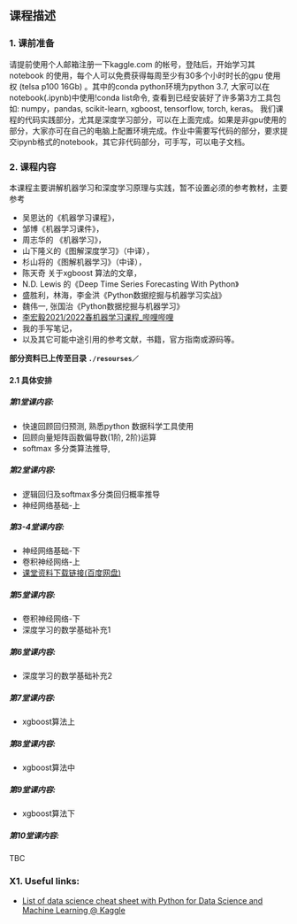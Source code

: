 ## 课程描述
### 1. 课前准备
请提前使用个人邮箱注册一下kaggle.com 的帐号，登陆后，开始学习其 notebook 的使用，每个人可以免费获得每周至少有30多个小时时长的gpu 使用权 (telsa p100 16Gb) 。其中的conda python环境为python 3.7, 大家可以在notebook(.ipynb)中使用!conda list命令, 查看到已经安装好了许多第3方工具包如: numpy，pandas, scikit-learn, xgboost,  tensorflow, torch, keras。 我们课程的代码实践部分，尤其是深度学习部分，可以在上面完成。如果是非gpu使用的部分，大家亦可在自己的电脑上配置环境完成。作业中需要写代码的部分，要求提交ipynb格式的notebook，其它非代码部分，可手写，可以电子文档。


### 2. 课程内容
本课程主要讲解机器学习和深度学习原理与实践，暂不设置必须的参考教材，主要参考 
* 吴恩达的《机器学习课程》，
* 邹博《机器学习课件》，
* 周志华的 《机器学习》，
* 山下隆义的《图解深度学习》（中译），
* 杉山将的《图解机器学习》（中译），
* 陈天奇 关于xgboost 算法的文章，
* N.D. Lewis 的《Deep Time Series Forecasting With Python》
* 盛胜利，林海，李金洪《Python数据挖掘与机器学习实战》
* 魏伟一, 张国治《Python数据挖掘与机器学习》
* [李宏毅2021/2022春机器学习课程_哔哩哔哩](https://www.bilibili.com/video/BV1Wv411h7kN?p=1)
* 我的手写笔记，
* 以及其它可能中途引用的参考文献，书籍，官方指南或源码等。

**部分资料已上传至目录 `./resourses／`**

#### 2.1 具体安排
##### 第1堂课内容:
* 快速回顾回归预测, 熟悉python 数据科学工具使用
* 回顾向量矩阵函数偏导数(1阶, 2阶)运算
* softmax 多分类算法推导, 
##### 第2堂课内容:
* 逻辑回归及softmax多分类回归概率推导
* 神经网络基础-上
##### 第3-4堂课内容:
* 神经网络基础-下
* 卷积神经网络-上
* [课堂资料下载链接(百度网盘)](https://pan.baidu.com/s/1WRD1E4sYElRkXxh6igMdpg?pwd=lhcj)
##### 第5堂课内容:
* 卷积神经网络-下
* 深度学习的数学基础补充1
##### 第6堂课内容:
* 深度学习的数学基础补充2
##### 第7堂课内容:
* xgboost算法上
##### 第8堂课内容:
* xgboost算法中
##### 第9堂课内容:
* xgboost算法下
##### 第10堂课内容:
TBC

### X1. Useful links:
* [List of data science cheat sheet with Python for Data Science and Machine Learning @ Kaggle](https://www.kaggle.com/getting-started/78118)

